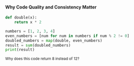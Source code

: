 #### Why Code Quality and Consistency Matter

```py
def double(x):
    return x * 2

numbers = [1, 2, 3, 4]
even_numbers = [num for num in numbers if num % 2 != 0]
doubled_numbers = map(double, even_numbers)
result = sum(doubled_numbers)
print(result)
```
<small>
Why does this code return 8 instead of 12?
</small>


<aside class="notes">
</aside>
